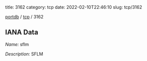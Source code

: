 title: 3162
category: tcp
date: 2022-02-10T22:46:10
slug: tcp/3162

[portdb](/) / [tcp](/category/tcp.html) / 3162


## IANA Data

_Name:_ sflm

_Description:_ SFLM

